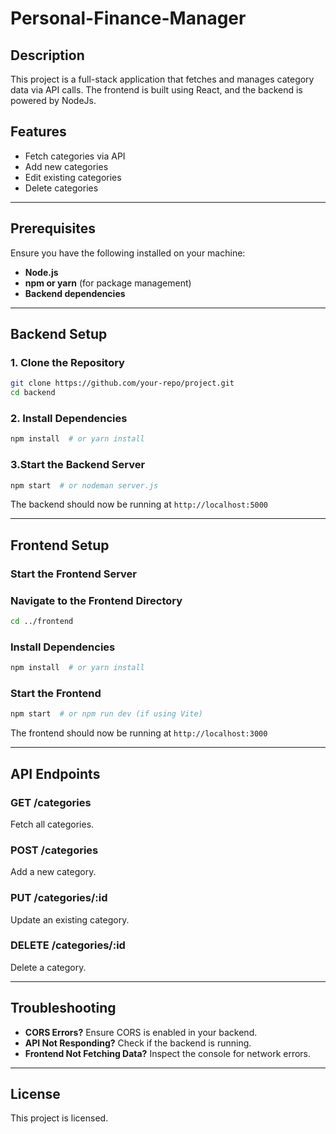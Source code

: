 # Personal-Finance-Manager

## Description
This project is a full-stack application that fetches and manages category data via API calls. The frontend is built using React, and the backend is powered by NodeJs.

## Features
- Fetch categories via API
- Add new categories
- Edit existing categories
- Delete categories

---

## Prerequisites
Ensure you have the following installed on your machine:

- **Node.js** 
- **npm or yarn** (for package management)
- **Backend dependencies** 

---

## Backend Setup

### 1. Clone the Repository
```bash
git clone https://github.com/your-repo/project.git
cd backend
```

### 2. Install Dependencies
```bash
npm install  # or yarn install
```
### 3.Start the Backend Server
```bash
npm start  # or nodeman server.js
```
The backend should now be running at `http://localhost:5000`

---
## Frontend Setup
### Start the Frontend Server

### Navigate to the Frontend Directory
```bash
cd ../frontend
```

### Install Dependencies
```bash
npm install  # or yarn install
```

### Start the Frontend
```bash
npm start  # or npm run dev (if using Vite)
```
The frontend should now be running at `http://localhost:3000`

---

## API Endpoints

### **GET /categories**
Fetch all categories.

### **POST /categories**
Add a new category.

### **PUT /categories/:id**
Update an existing category.

### **DELETE /categories/:id**
Delete a category.

---

## Troubleshooting
- **CORS Errors?** Ensure CORS is enabled in your backend.
- **API Not Responding?** Check if the backend is running.
- **Frontend Not Fetching Data?** Inspect the console for network errors.

---

## License
This project is licensed.
